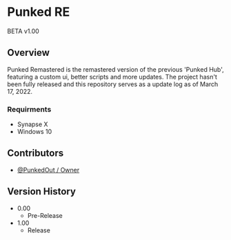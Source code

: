 # Punked RE
BETA v1.00

## Overview

Punked Remastered is the remastered version of the previous 'Punked Hub',
featuring a custom ui, better scripts and more updates.
The project hasn't been fully released and this repository serves as a update log as of March 17, 2022.

### Requirments

* Synapse X
* Windows 10

## Contributors

* [@PunkedOut / Owner](https://github.com/PunkedOut/)

## Version History

* 0.00
    * Pre-Release
* 1.00
    * Release
